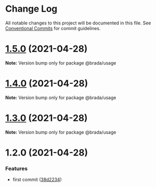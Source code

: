 # Change Log

All notable changes to this project will be documented in this file.
See [Conventional Commits](https://conventionalcommits.org) for commit guidelines.

# [1.5.0](https://github.com/gradinarot/lerna/compare/v1.4.0...v1.5.0) (2021-04-28)

**Note:** Version bump only for package @brada/usage





# [1.4.0](https://github.com/gradinarot/lerna/compare/v1.3.0...v1.4.0) (2021-04-28)

**Note:** Version bump only for package @brada/usage





# [1.3.0](https://github.com/gradinarot/lerna/compare/v1.2.0...v1.3.0) (2021-04-28)

**Note:** Version bump only for package @brada/usage





# 1.2.0 (2021-04-28)


### Features

* first commit ([38d2234](https://github.com/gradinarot/lerna/commit/38d2234905fc65318f0ac594ce0c19a90d98fe9e))
